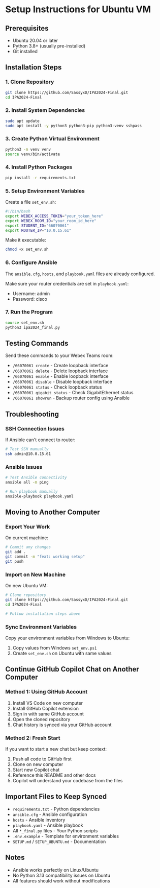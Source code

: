 # Setup Instructions for Ubuntu VM

## Prerequisites
- Ubuntu 20.04 or later
- Python 3.8+ (usually pre-installed)
- Git installed

## Installation Steps

### 1. Clone Repository
```bash
git clone https://github.com/SassyxD/IPA2024-Final.git
cd IPA2024-Final
```

### 2. Install System Dependencies
```bash
sudo apt update
sudo apt install -y python3 python3-pip python3-venv sshpass
```

### 3. Create Python Virtual Environment
```bash
python3 -m venv venv
source venv/bin/activate
```

### 4. Install Python Packages
```bash
pip install -r requirements.txt
```

### 5. Setup Environment Variables
Create a file `set_env.sh`:
```bash
#!/bin/bash
export WEBEX_ACCESS_TOKEN="your_token_here"
export WEBEX_ROOM_ID="your_room_id_here"
export STUDENT_ID="66070061"
export ROUTER_IP="10.0.15.61"
```

Make it executable:
```bash
chmod +x set_env.sh
```

### 6. Configure Ansible
The `ansible.cfg`, `hosts`, and `playbook.yaml` files are already configured.

Make sure your router credentials are set in `playbook.yaml`:
- Username: admin
- Password: cisco

### 7. Run the Program
```bash
source set_env.sh
python3 ipa2024_final.py
```

## Testing Commands

Send these commands to your Webex Teams room:
- `/66070061 create` - Create loopback interface
- `/66070061 delete` - Delete loopback interface  
- `/66070061 enable` - Enable loopback interface
- `/66070061 disable` - Disable loopback interface
- `/66070061 status` - Check loopback status
- `/66070061 gigabit_status` - Check GigabitEthernet status
- `/66070061 showrun` - Backup router config using Ansible

## Troubleshooting

### SSH Connection Issues
If Ansible can't connect to router:
```bash
# Test SSH manually
ssh admin@10.0.15.61
```

### Ansible Issues
```bash
# Test Ansible connectivity
ansible all -m ping

# Run playbook manually
ansible-playbook playbook.yaml
```

## Moving to Another Computer

### Export Your Work
On current machine:
```bash
# Commit any changes
git add .
git commit -m "feat: working setup"
git push
```

### Import on New Machine
On new Ubuntu VM:
```bash
# Clone repository
git clone https://github.com/SassyxD/IPA2024-Final.git
cd IPA2024-Final

# Follow installation steps above
```

### Sync Environment Variables
Copy your environment variables from Windows to Ubuntu:
1. Copy values from Windows `set_env.ps1`
2. Create `set_env.sh` on Ubuntu with same values

## Continue GitHub Copilot Chat on Another Computer

### Method 1: Using GitHub Account
1. Install VS Code on new computer
2. Install GitHub Copilot extension
3. Sign in with same GitHub account
4. Open the cloned repository
5. Chat history is synced via your GitHub account

### Method 2: Fresh Start
If you want to start a new chat but keep context:
1. Push all code to GitHub first
2. Clone on new computer
3. Start new Copilot chat
4. Reference this README and other docs
5. Copilot will understand your codebase from the files

## Important Files to Keep Synced
- `requirements.txt` - Python dependencies
- `ansible.cfg` - Ansible configuration
- `hosts` - Ansible inventory
- `playbook.yaml` - Ansible playbook
- All `*_final.py` files - Your Python scripts
- `.env.example` - Template for environment variables
- `SETUP.md` / `SETUP_UBUNTU.md` - Documentation

## Notes
- Ansible works perfectly on Linux/Ubuntu
- No Python 3.13 compatibility issues on Ubuntu
- All features should work without modifications
